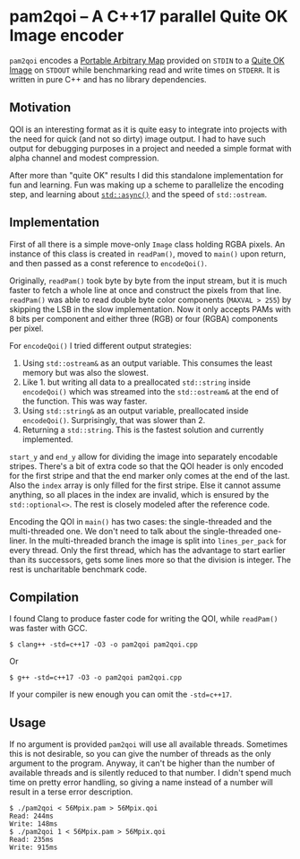 # pam2qoi – A C++17 parallel Quite OK Image encoder

`pam2qoi` encodes a [Portable Arbitrary Map](https://en.wikipedia.org/wiki/Netpbm#PAM_graphics_format) provided on `STDIN` to a [Quite OK Image](https://qoiformat.org/) on `STDOUT` while benchmarking read and write times on `STDERR`. It is written in pure C++ and has no library dependencies.

## Motivation

QOI is an interesting format as it is quite easy to integrate into projects with the need for quick (and not so dirty) image output. I had to have such output for debugging purposes in a project and needed a simple format with alpha channel and modest compression.

After more than "quite OK" results I did this standalone implementation for fun and learning. Fun was making up a scheme to parallelize the encoding step, and learning about [`std::async()`](https://en.cppreference.com/w/cpp/thread/async) and the speed of `std::ostream`.

## Implementation

First of all there is a simple move-only `Image` class holding RGBA pixels. An instance of this class is created in `readPam()`, moved to `main()` upon return, and then passed as a const reference to `encodeQoi()`.

Originally, `readPam()` took byte by byte from the input stream, but it is much faster to fetch a whole line at once and construct the pixels from that line. `readPam()` was able to read double byte color components (`MAXVAL > 255`) by skipping the LSB in the slow implementation. Now it only accepts PAMs with 8 bits per component and either three (RGB) or four (RGBA) components per pixel.

For `encodeQoi()` I tried different output strategies:

1. Using `std::ostream&` as an output variable. This consumes the least memory but was also the slowest.
2. Like 1. but writing all data to a preallocated `std::string` inside `encodeQoi()` which was streamed into the `std::ostream&` at the end of the function. This was way faster.
3. Using `std::string&` as an output variable, preallocated inside `encodeQoi()`. Surprisingly, that was slower than 2.
4. Returning a `std::string`. This is the fastest solution and currently implemented.

`start_y` and `end_y` allow for dividing the image into separately encodable stripes. There's a bit of extra code so that the QOI header is only encoded for the first stripe and that the end marker only comes at the end of the last. Also the `index` array is only filled for the first stripe. Else it cannot assume anything, so all places in the index are invalid, which is ensured by the `std::optional<>`. The rest is closely modeled after the reference code.

Encoding the QOI in `main()` has two cases: the single-threaded and the multi-threaded one. We don't need to talk about the single-threaded one-liner. In the multi-threaded branch the image is split into `lines_per_pack` for every thread. Only the first thread, which has the advantage to start earlier than its successors, gets some lines more so that the division is integer. The rest is uncharitable benchmark code.

## Compilation

I found Clang to produce faster code for writing the QOI, while `readPam()` was faster with GCC.

```shell
$ clang++ -std=c++17 -O3 -o pam2qoi pam2qoi.cpp
```

Or

```shell
$ g++ -std=c++17 -O3 -o pam2qoi pam2qoi.cpp
```

If your compiler is new enough you can omit the `-std=c++17`.

## Usage

If no argument is provided `pam2qoi` will use all available threads. Sometimes this is not desirable, so you can give the number of threads as the only argument to the program. Anyway, it can't be higher than the number of available threads and is silently reduced to that number. I didn't spend much time on pretty error handling, so giving a name instead of a number will result in a terse error description.

```shell
$ ./pam2qoi < 56Mpix.pam > 56Mpix.qoi
Read: 244ms
Write: 148ms
$ ./pam2qoi 1 < 56Mpix.pam > 56Mpix.qoi
Read: 235ms
Write: 915ms
```
